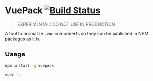# VuePack [![Build Status](https://circleci.com/gh/znck/vuepack/tree/master.svg?style=shield)](https://circleci.com/gh/znck/vuepack/)

> EXPERIMENTAL: DO NOT USE IN PRODUCTION.

A tool to normalize `.vue` components so they can be published in NPM packages as it is.

## Usage

``` bash
npm install -g vuepack

vuec -h
```
